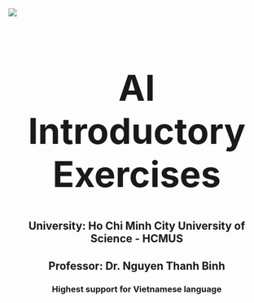 <img src="https://downloadlogomienphi.com/sites/default/files/logos/download-logo-vector-dai-hoc-khoa-hoc-tu-nhien-dhqg-hcm-mien-phi.jpg" align="center">
<h1 align="center" style="font-size: 5em;">AI Introductory Exercises</h1>
<h2 align="center">University: Ho Chi Minh City University of Science - HCMUS</h2>
<h2 align="center">Professor: Dr. Nguyen Thanh Binh</h2>
<h3 align="center">Highest support for Vietnamese language</h3>
